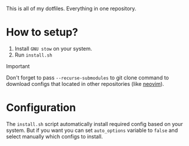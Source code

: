 This is all of my dotfiles.
Everything in one repository.

# How to setup?

1. Install `GNU stow` on your system.
2. Run `install.sh`

> [!IMPORTANT]
> Don't forget to pass `--recurse-submodules` to git clone command
> to download configs that located in other repositories (like [neovim](https://github.com/te9c/nvim-config)).

# Configuration

The `install.sh` script automatically install required config based on your system.
But if you want you can set `auto_options` variable to `false` and select manually which configs to install.
